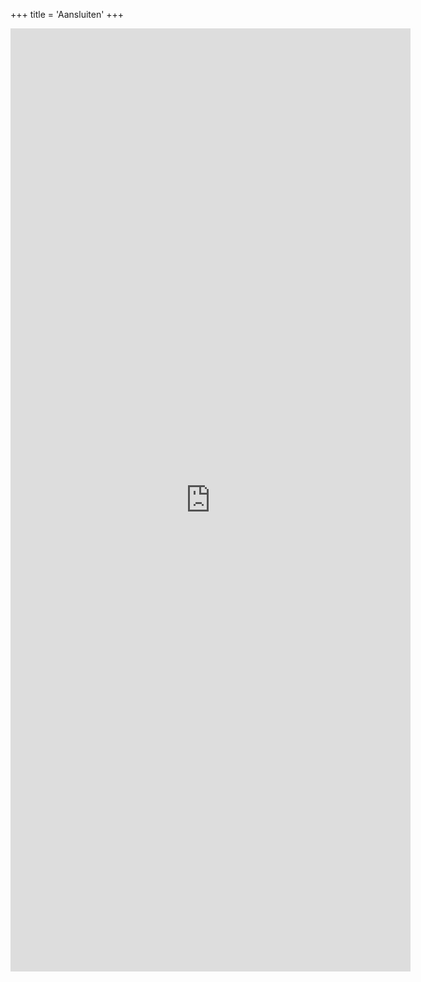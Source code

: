 +++
title = 'Aansluiten'
+++

<iframe src="https://docs.google.com/forms/d/e/1FAIpQLSdzBKBMuaq7TdxFJASZOUaOv4gIIRgUyKh1fZtQAlIMrhgoJA/viewform?embedded=true" width="640" height="1509" frameborder="0" marginheight="0" marginwidth="0">Loading…</iframe>
